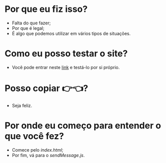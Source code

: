 # Por que eu fiz isso?
- Falta do que fazer;
- Por que é legal;
- É algo que podemos utilizar em vários tipos de situações.

# Como eu posso testar o site?
- Você pode entrar neste [link](https://alves-wpp-message.netlify.app) e testá-lo por si próprio.

# Posso copiar :point_right::point_left:?
- Seja feliz.

# Por onde eu começo para entender o que você fez?
- Comece pelo *index.html*;
- Por fim, vá para o *sendMessage.js*.
